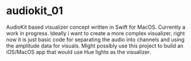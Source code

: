 # audiokit_01
AudioKit based visualizer concept written in Swift for MacOS. Currently a work in progress. Ideally i want to create a more complex visualizer, right now it is just basic code for separating the audio into channels and using the amplitude data for visuals. Might possibly use this project to build an iOS/MacOS app that would use Hue lights as the visualizer.

